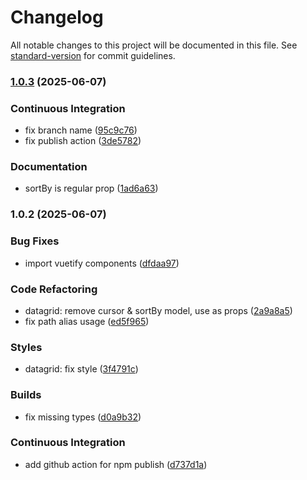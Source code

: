 # Changelog

All notable changes to this project will be documented in this file. See [standard-version](https://github.com/conventional-changelog/standard-version) for commit guidelines.

### [1.0.3](https://github.com/aipng/vuetify-datagrid/compare/v1.0.2...v1.0.3) (2025-06-07)


### Continuous Integration

* fix branch name ([95c9c76](https://github.com/aipng/vuetify-datagrid/commit/95c9c76b62128975bf0ff3db34e8374a99ff6728))
* fix publish action ([3de5782](https://github.com/aipng/vuetify-datagrid/commit/3de57827a0d8f3ddb73e59ed181b853fc1e95270))


### Documentation

* sortBy is regular prop ([1ad6a63](https://github.com/aipng/vuetify-datagrid/commit/1ad6a6359ab11c5e0440ef4ab69bffedc5307c0a))

### 1.0.2 (2025-06-07)


### Bug Fixes

* import vuetify components ([dfdaa97](https://github.com/aipng/vuetify-datagrid/commit/dfdaa97cafba06253e6dc87dee0ff4db0ec1a1a4))


### Code Refactoring

* datagrid: remove cursor & sortBy model, use as props ([2a9a8a5](https://github.com/aipng/vuetify-datagrid/commit/2a9a8a521552ada0533bbb71985bc8faddf264aa))
* fix path alias usage ([ed5f965](https://github.com/aipng/vuetify-datagrid/commit/ed5f96562183ce580ecf2b6f6a6d2522856c4b14))


### Styles

* datagrid: fix style ([3f4791c](https://github.com/aipng/vuetify-datagrid/commit/3f4791c74670bc4e52b6f17e4d34f89708243e65))


### Builds

* fix missing types ([d0a9b32](https://github.com/aipng/vuetify-datagrid/commit/d0a9b32d3faa2057172114c5f0d9056eb22e446c))


### Continuous Integration

* add github action for npm publish ([d737d1a](https://github.com/aipng/vuetify-datagrid/commit/d737d1a94a577d046dfb494b12e7f826e6087d89))
